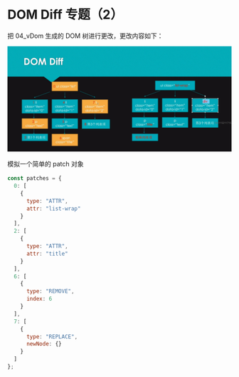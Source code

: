 # DOM Diff 专题（2）

把 04_vDom 生成的 DOM 树进行更改，更改内容如下：

![](../README_files/Xnip2023-05-25_14-16-41.jpg)

模拟一个简单的 patch 对象

```js
const patches = {
  0: [
    {
      type: "ATTR",
      attr: "list-wrap"
    }
  ],
  2: [
    {
      type: "ATTR",
      attr: "title"
    }
  ],
  6: [
    {
      type: "REMOVE",
      index: 6
    }
  ],
  7: [
    {
      type: "REPLACE",
      newNode: {}
    }
  ]
};
```
